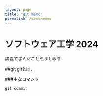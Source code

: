 ```yaml
---
layout: page
title: "git memo"
permalink: /docs/memo
---
```


# ソフトウェア工学 2024

講義で学んだことをまとめる

##git
gitとは、

###主なコマンド

```
git commit
```


